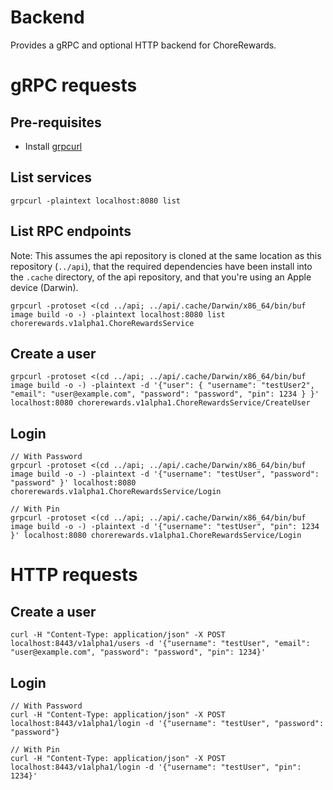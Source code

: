 # Backend

Provides a gRPC and optional HTTP backend for ChoreRewards.

# gRPC requests

## Pre-requisites

- Install [grpcurl](https://github.com/fullstorydev/grpcurl)

## List services

```
grpcurl -plaintext localhost:8080 list
```

## List RPC endpoints

Note: This assumes the api repository is cloned at the same location as this repository (`../api`), that the required dependencies have been install into the `.cache` directory, of the api repository, and that you're using an Apple device (Darwin).

```
grpcurl -protoset <(cd ../api; ../api/.cache/Darwin/x86_64/bin/buf image build -o -) -plaintext localhost:8080 list chorerewards.v1alpha1.ChoreRewardsService
```

## Create a user

```
grpcurl -protoset <(cd ../api; ../api/.cache/Darwin/x86_64/bin/buf image build -o -) -plaintext -d '{"user": { "username": "testUser2", "email": "user@example.com", "password": "password", "pin": 1234 } }' localhost:8080 chorerewards.v1alpha1.ChoreRewardsService/CreateUser
```

## Login

```
// With Password
grpcurl -protoset <(cd ../api; ../api/.cache/Darwin/x86_64/bin/buf image build -o -) -plaintext -d '{"username": "testUser", "password": "password" }' localhost:8080 chorerewards.v1alpha1.ChoreRewardsService/Login

// With Pin
grpcurl -protoset <(cd ../api; ../api/.cache/Darwin/x86_64/bin/buf image build -o -) -plaintext -d '{"username": "testUser", "pin": 1234 }' localhost:8080 chorerewards.v1alpha1.ChoreRewardsService/Login
```

# HTTP requests

## Create a user

```
curl -H "Content-Type: application/json" -X POST localhost:8443/v1alpha1/users -d '{"username": "testUser", "email": "user@example.com", "password": "password", "pin": 1234}'
```

## Login

```
// With Password
curl -H "Content-Type: application/json" -X POST localhost:8443/v1alpha1/login -d '{"username": "testUser", "password": "password"}

// With Pin
curl -H "Content-Type: application/json" -X POST localhost:8443/v1alpha1/login -d '{"username": "testUser", "pin": 1234}'
```

